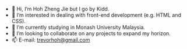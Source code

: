 - 👋 Hi, I’m Hoh Zheng Jie but I go by Kidd.
- 👀 I’m interested in dealing with front-end development (e.g. HTML and CSS).
- 🌱 I’m currently studying in Monash University Malaysia.
- 💞️ I’m looking to collaborate on any projects to expand my horizon.
- 📫 E-mail: trevorhoh@gmail.com

<!---
Kidd0921/Kidd0921 is a ✨ special ✨ repository because its `README.md` (this file) appears on your GitHub profile.
You can click the Preview link to take a look at your changes.
--->
